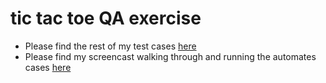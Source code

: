 # tic tac toe QA exercise
* Please find the rest of my test cases [here](https://docs.google.com/spreadsheets/d/13vw3VAt6skl6zKfglMimYNua_YMeUABrpkzTfwWkirY/edit?usp=sharing)
* Please find my screencast walking through and running the automates cases [here](https://www.loom.com/share/cab3f82c5ac843f48b168f8b07b55091?sid=de7f1287-95f0-4bd1-a23c-cb9e42d1794f)
